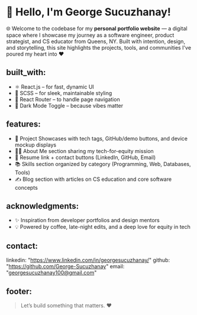 # 👋 Hello, I'm George Sucuzhanay!
  🌐 Welcome to the codebase for my **personal portfolio website** — a digital space where I showcase my journey as a software engineer, product strategist, and CS educator from Queens, NY.
  Built with intention, design, and storytelling, this site highlights the projects, tools, and communities I've poured my heart into ❤️

## built_with:
  - ⚛️ React.js – for fast, dynamic UI
  - 💅 SCSS – for sleek, maintainable styling
  - 🔗 React Router – to handle page navigation
  - 🌙 Dark Mode Toggle – because vibes matter

## features:
  - 🧠 Project Showcases with tech tags, GitHub/demo buttons, and device mockup displays
  - 👨‍🏫 About Me section sharing my tech-for-equity mission
  - 💼 Resume link + contact buttons (LinkedIn, GitHub, Email)
  - 📚 Skills section organized by category (Programming, Web, Databases, Tools)
  - ✍️ Blog section with articles on CS education and core software concepts

## acknowledgments:
  - ✨ Inspiration from developer portfolios and design mentors
  - 💡 Powered by coffee, late-night edits, and a deep love for equity in tech

## contact:
  linkedin: "https://www.linkedin.com/in/georgesucuzhanay/"
  github: "https://github.com/George-Sucuzhanay"
  email: "georgesucuzhanay100@gmail.com"

## footer:
  > Let’s build something that matters. ❤️